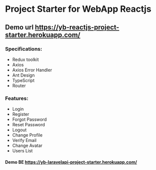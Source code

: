 # Project Starter for WebApp Reactjs

## Demo url https://yb-reactjs-project-starter.herokuapp.com/

### Specifications:
- Redux toolkit
- Axios
- Axios Error Handler
- Ant Design
- TypeScript
- Router

### Features:
- Login
- Register 
- Forgot Password 
- Reset Password
- Logout
- Change Profile
- Verify Email
- Change Avatar
- Users List

#### Demo BE https://yb-laravelapi-project-starter.herokuapp.com/
